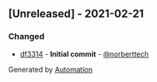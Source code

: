 ## [Unreleased] - 2021-02-21

### Changed
- [df3314](https://github.com/aeon-php/collection/commit/df3314f551cd22c71bc619d7d8a7ca325eb4aa67) - **Initial commit** - [@norberttech](https://github.com/norberttech)

Generated by [Automation](https://github.com/aeon-php/automation)